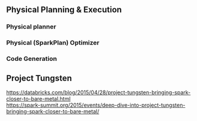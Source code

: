 


## Physical Planning & Execution
### Physical planner
### Physical (SparkPlan) Optimizer
### Code Generation


## Project Tungsten
https://databricks.com/blog/2015/04/28/project-tungsten-bringing-spark-closer-to-bare-metal.html  
https://spark-summit.org/2015/events/deep-dive-into-project-tungsten-bringing-spark-closer-to-bare-metal/
